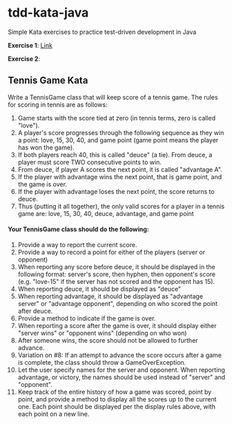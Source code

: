 # tdd-kata-java
Simple Kata exercises to practice test-driven development in Java

**Exercise 1**: [Link](https://osherove.com/tdd-kata-1)

**Exercise 2**: 

Tennis Game Kata
-----------------

Write a TennisGame class that will keep score of a tennis game. The rules for scoring in tennis are as follows:

1. Game starts with the score tied at zero (in tennis terms, zero is called "love").
2. A player's score progresses through the following sequence as they win a point: love, 15, 30, 40, and game point (game point means the player has won the game).
3. If both players reach 40, this is called "deuce" (a tie). From deuce, a player must score TWO consecutive points to win.
4. From deuce, if player A scores the next point, it is called "advantage A".
5. If the player with advantage wins the next point, that is game point, and the game is over.
6. If the player with advantage loses the next point, the score returns to deuce.
7. Thus (putting it all together), the only valid scores for a player in a tennis game are: love, 15, 30, 40, deuce, advantage, and game point

#### Your TennisGame class should do the following:

1. Provide a way to report the current score.
2. Provide a way to record a point for either of the players (server or opponent)
3. When reporting any score before deuce, it should be displayed in the following format: server's score, then hyphen, then opponent's score (e.g. "love-15" if the server has not scored and the opponent has 15).
4. When reporting deuce, it should be displayed as "deuce"
5. When reporting advantage, it should be displayed as "advantage server" or "advantage opponent", depending on who scored the point after deuce.
6. Provide a method to indicate if the game is over.
7. When reporting a score after the game is over, it should display either "server wins" or "opponent wins" (depending on who won)
8. After someone wins, the score should not be allowed to further advance. 
9. Variation on #8: If an attempt to advance the score occurs after a game is complete, the class should throw a GameOverException.
10. Let the user specify names for the server and opponent. When reporting advantage, or victory, the names should be used instead of "server" and "opponent".
11. Keep track of the entire history of how a game was scored, point by point, and provide a method to display all the scores up to the current one. Each point should be displayed per the display rules above, with each point on a new line.

